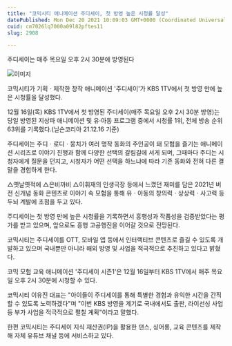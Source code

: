 ```yaml
---
title: "코믹시티 애니메이션 주디세이, 첫 방영 높은 시청률 달성"
datePublished: Mon Dec 20 2021 10:09:03 GMT+0000 (Coordinated Universal Time)
cuid: cm7026lq7000a09l82pftes11
slug: 2908

---
```



주디세이는 매주 목요일 오후 2시 30분에 방영된다

![이미지](https://cdn.hashnode.com/res/hashnode/image/upload/v1739252752159/14496d4d-7dd7-404d-8fed-a636dc55e021.jpeg)

코믹시티가 기획ㆍ제작한 창작 애니메이션 '주디세이'가 KBS 1TV에서 첫 방영 만에 높은 시청률을 달성했다.

12월 16일(목) KBS 1TV에서 첫 방영된 주디세이(매주 목요일 오후 2시 30분 방영)는 당일 방영된 지상파 애니메이션 및 유·아동 프로그램 중에서 시청률 1위, 전체 방송 순위 63위를 기록했다.(닐슨코리아 21.12.16 기준)

주디세이는 주디ㆍ로디ㆍ뭉치가 여러 명작 동화의 주인공이 돼 모험을 즐기는 애니메이션 시리즈로 이야기 진행과 함께 다양한 선택의 갈림길에 서게 되며, 그때마다 주디는 시청자에게 질문을 던지고, 시청자가 어떤 선택을 하느냐에 따라 기존 동화와 전혀 다른 결말을 경험하게 한다.

△옛날옛적에 △은비까비 △이휘재의 인생극장 등에서 느꼈던 재미를 담은 2021년 버전 신개념 동화 콘텐츠로 이야기 속 모험을 통해 유ㆍ아동의 창의력ㆍ상상력ㆍ사고력 등 두뇌 계발에 초점을 두고 있다.

주디세이는 첫 방영 만에 높은 시청률을 기록하면서 흥행성과 작품성을 검증받았다는 평가를 받고 있으며, 앞으로도 흥행 고공행진을 이어갈 것으로 전망된다.

코믹시티는 주디세이를 OTT, 모바일 앱 등에서 인터랙티브 콘텐츠로 즐길 수 있도록 개발하고 있으며 국내뿐만 아니라 해외 방영 및 사업을 적극적으로 추진하고 있다고 밝혔다.

코믹 모험 교육 애니메이션 '주디세이 시즌1'은 12월 16일부터 KBS 1TV에서 매주 목요일 오후 2시 30분에 시청할 수 있다.

코믹시티 이유진 대표는 "아이들이 주디세이를 통해 특별한 경험과 유익한 시간을 간직할 수 있도록 노력하겠다"며 "이번 KBS 방영을 계기로 국내에서도 출판, 라이선싱 사업 등 부가 사업을 적극적으로 펼칠 계획"이라고 말했다.

한편 코믹시티는 주디세이 지식 재산권(IP)을 활용한 댄스, 싱어롱, 교육 콘텐츠를 제작해 자체 유튜브 채널 등에 서비스하고 있다.